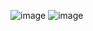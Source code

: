 
![image](https://user-images.githubusercontent.com/57319180/146081226-9bc47f36-6808-479b-b1e4-e1b5ead396c7.png)
![image](https://user-images.githubusercontent.com/57319180/146081270-21ec3889-2b90-4205-ad95-52bd4c4c88f7.png)


